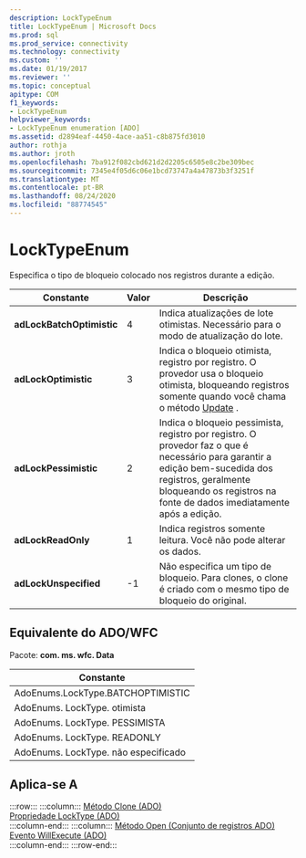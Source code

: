 ```yaml
---
description: LockTypeEnum
title: LockTypeEnum | Microsoft Docs
ms.prod: sql
ms.prod_service: connectivity
ms.technology: connectivity
ms.custom: ''
ms.date: 01/19/2017
ms.reviewer: ''
ms.topic: conceptual
apitype: COM
f1_keywords:
- LockTypeEnum
helpviewer_keywords:
- LockTypeEnum enumeration [ADO]
ms.assetid: d2894eaf-4450-4ace-aa51-c8b875fd3010
author: rothja
ms.author: jroth
ms.openlocfilehash: 7ba912f082cbd621d2d2205c6505e8c2be309bec
ms.sourcegitcommit: 7345e4f05d6c06e1bcd73747a4a47873b3f3251f
ms.translationtype: MT
ms.contentlocale: pt-BR
ms.lasthandoff: 08/24/2020
ms.locfileid: "88774545"
---
```

# <a name="locktypeenum"></a>LockTypeEnum
Especifica o tipo de bloqueio colocado nos registros durante a edição.  
  
|Constante|Valor|Descrição|  
|--------------|-----------|-----------------|  
|**adLockBatchOptimistic**|4|Indica atualizações de lote otimistas. Necessário para o modo de atualização do lote.|  
|**adLockOptimistic**|3|Indica o bloqueio otimista, registro por registro. O provedor usa o bloqueio otimista, bloqueando registros somente quando você chama o método [Update](./update-method.md) .|  
|**adLockPessimistic**|2|Indica o bloqueio pessimista, registro por registro. O provedor faz o que é necessário para garantir a edição bem-sucedida dos registros, geralmente bloqueando os registros na fonte de dados imediatamente após a edição.|  
|**adLockReadOnly**|1|Indica registros somente leitura. Você não pode alterar os dados.|  
|**adLockUnspecified**|-1|Não especifica um tipo de bloqueio. Para clones, o clone é criado com o mesmo tipo de bloqueio do original.|  
  
## <a name="adowfc-equivalent"></a>Equivalente do ADO/WFC  
 Pacote: **com. ms. wfc. Data**  
  
|Constante|  
|--------------|  
|AdoEnums.LockType.BATCHOPTIMISTIC|  
|AdoEnums. LockType. otimista|  
|AdoEnums. LockType. PESSIMISTA|  
|AdoEnums. LockType. READONLY|  
|AdoEnums. LockType. não especificado|  
  
## <a name="applies-to"></a>Aplica-se A  

:::row:::
    :::column:::
        [Método Clone (ADO)](./clone-method-ado.md)  
        [Propriedade LockType (ADO)](./locktype-property-ado.md)  
    :::column-end:::
    :::column:::
        [Método Open (Conjunto de registros ADO)](./open-method-ado-recordset.md)  
        [Evento WillExecute (ADO)](./willexecute-event-ado.md)  
    :::column-end:::
:::row-end:::